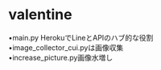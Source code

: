 # valentine
•main.py HerokuでLineとAPIのハブ的な役割<br>
•image_collector_cui.pyは画像収集<br>
•increase_picture.py画像水増し<br>

